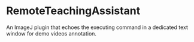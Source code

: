 # RemoteTeachingAssistant

An ImageJ plugin that echoes the executing command in a dedicated text window for demo videos annotation.
